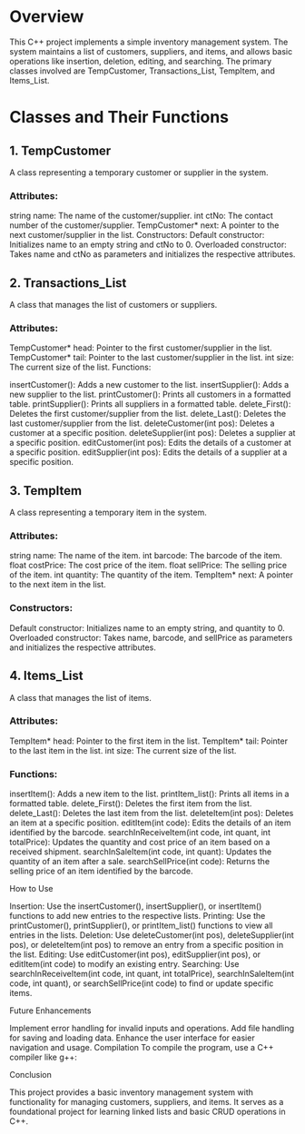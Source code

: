 # Overview

This C++ project implements a simple inventory management system. The system maintains a list of customers, suppliers, and items, and allows basic operations like insertion, deletion, editing, and searching. The primary classes involved are TempCustomer, Transactions_List, TempItem, and Items_List.

# Classes and Their Functions

## 1. TempCustomer
   
A class representing a temporary customer or supplier in the system.

### Attributes:

string name: The name of the customer/supplier.
int ctNo: The contact number of the customer/supplier.
TempCustomer* next: A pointer to the next customer/supplier in the list.
Constructors:
Default constructor: Initializes name to an empty string and ctNo to 0.
Overloaded constructor: Takes name and ctNo as parameters and initializes the respective attributes.

## 2. Transactions_List
   
A class that manages the list of customers or suppliers.

### Attributes:

TempCustomer* head: Pointer to the first customer/supplier in the list.
TempCustomer* tail: Pointer to the last customer/supplier in the list.
int size: The current size of the list.
Functions:

insertCustomer(): Adds a new customer to the list.
insertSupplier(): Adds a new supplier to the list.
printCustomer(): Prints all customers in a formatted table.
printSupplier(): Prints all suppliers in a formatted table.
delete_First(): Deletes the first customer/supplier from the list.
delete_Last(): Deletes the last customer/supplier from the list.
deleteCustomer(int pos): Deletes a customer at a specific position.
deleteSupplier(int pos): Deletes a supplier at a specific position.
editCustomer(int pos): Edits the details of a customer at a specific position.
editSupplier(int pos): Edits the details of a supplier at a specific position.

## 3. TempItem
   
A class representing a temporary item in the system.

### Attributes:

string name: The name of the item.
int barcode: The barcode of the item.
float costPrice: The cost price of the item.
float sellPrice: The selling price of the item.
int quantity: The quantity of the item.
TempItem* next: A pointer to the next item in the list.

### Constructors:

Default constructor: Initializes name to an empty string, and quantity to 0.
Overloaded constructor: Takes name, barcode, and sellPrice as parameters and initializes the respective attributes.

## 4. Items_List
   
A class that manages the list of items.

### Attributes:

TempItem* head: Pointer to the first item in the list.
TempItem* tail: Pointer to the last item in the list.
int size: The current size of the list.

### Functions:

insertItem(): Adds a new item to the list.
printItem_list(): Prints all items in a formatted table.
delete_First(): Deletes the first item from the list.
delete_Last(): Deletes the last item from the list.
deleteItem(int pos): Deletes an item at a specific position.
editItem(int code): Edits the details of an item identified by the barcode.
searchInReceiveItem(int code, int quant, int totalPrice): Updates the quantity and cost price of an item based on a received shipment.
searchInSaleItem(int code, int quant): Updates the quantity of an item after a sale.
searchSellPrice(int code): Returns the selling price of an item identified by the barcode.

How to Use

Insertion: Use the insertCustomer(), insertSupplier(), or insertItem() functions to add new entries to the respective lists.
Printing: Use the printCustomer(), printSupplier(), or printItem_list() functions to view all entries in the lists.
Deletion: Use deleteCustomer(int pos), deleteSupplier(int pos), or deleteItem(int pos) to remove an entry from a specific position in the list.
Editing: Use editCustomer(int pos), editSupplier(int pos), or editItem(int code) to modify an existing entry.
Searching: Use searchInReceiveItem(int code, int quant, int totalPrice), searchInSaleItem(int code, int quant), or searchSellPrice(int code) to find or update specific items.

Future Enhancements

Implement error handling for invalid inputs and operations.
Add file handling for saving and loading data.
Enhance the user interface for easier navigation and usage.
Compilation
To compile the program, use a C++ compiler like g++:

Conclusion

This project provides a basic inventory management system with functionality for managing customers, suppliers, and items. It serves as a foundational project for learning linked lists and basic CRUD operations in C++.
